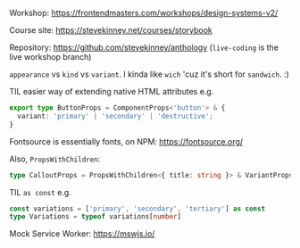 Workshop: <https://frontendmasters.com/workshops/design-systems-v2/>

Course site: <https://stevekinney.net/courses/storybook>

Repository: <https://github.com/stevekinney/anthology> (`live-coding` is the live workshop branch)

`appearance` vs `kind` vs `variant`. I kinda like `wich` 'cuz it's short for `sandwich`. :)

TIL easier way of extending native HTML attributes e.g.

```ts
export type ButtonProps = ComponentProps<'button'> & {
  variant: 'primary' | 'secondary' | 'destructive';
}
```

Fontsource is essentially fonts, on NPM: <https://fontsource.org/>

Also, `PropsWithChildren`:

```ts
type CalloutProps = PropsWithChildren<{ title: string }> & VariantProps<typeof variants>;
```

TIL `as const` e.g.

```ts
const variations = ['primary', 'secondary', 'tertiary'] as const
type Variations = typeof variations[number]
```

Mock Service Worker: <https://mswjs.io/>
